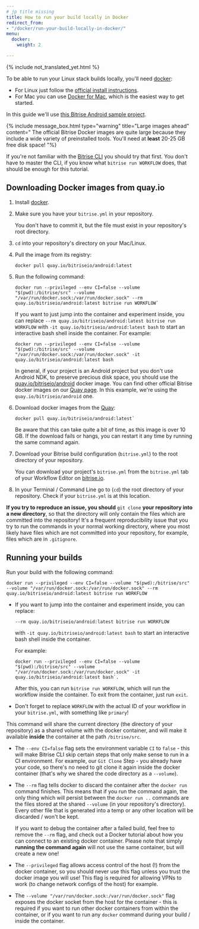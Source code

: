 ```yaml
---
# jp title missing
title: How to run your build locally in Docker
redirect_from:
- "/docker/run-your-build-locally-in-docker/"
menu:
  docker:
    weight: 2

---
```


{% include not_translated_yet.html %}

To be able to run your Linux stack builds locally, you'll need [docker](https://www.docker.com/):

* For Linux just follow the [official install instructions](https://docs.docker.com/engine/installation/linux/).
* For Mac you can use [Docker for Mac](https://www.docker.com/products/docker#/mac), which is the easiest way to get started.

In this guide we'll use [this Bitrise Android sample project](https://github.com/bitrise-samples/sample-apps-android-sdk22).

{% include message_box.html type="warning" title="Large images ahead" content=" The official Bitrise Docker images are quite large because they include a wide variety of preinstalled tools. You'll need at **least** 20-25 GB free disk space! "%}

If you're not familiar with the [Bitrise CLI](https://www.bitrise.io/cli) you should try that first. You don't have to master the CLI, if you know what `bitrise run WORKFLOW` does, that should be enough for this tutorial.

## Downloading Docker images from quay.io

1. Install [docker](https://www.docker.com/).
2. Make sure you have your `bitrise.yml` in your repository.

   You don't have to commit it, but the file must exist in your repository's root directory.
3. `cd` into your repository's directory on your Mac/Linux.
4. Pull the image from its registry:

       docker pull quay.io/bitriseio/android:latest
5. Run the following command:

       docker run --privileged --env CI=false --volume "$(pwd):/bitrise/src" --volume "/var/run/docker.sock:/var/run/docker.sock" --rm quay.io/bitriseio/android:latest bitrise run WORKFLOW`

   If you want to just jump into the container and experiment inside, you can replace `--rm quay.io/bitriseio/android:latest bitrise run WORKFLOW` with `-it quay.io/bitriseio/android:latest bash` to start an interactive bash shell inside the container. For example:

       docker run --privileged --env CI=false --volume "$(pwd):/bitrise/src" --volume "/var/run/docker.sock:/var/run/docker.sock" -it quay.io/bitriseio/android:latest bash

   In general, if your project is an Android project but you don't use Android NDK, to preserve precious disk space, you should use the [quay.io/bitriseio/android](https://quay.io/repository/bitriseio/android) docker image. You can find other official Bitrise docker images on our [Quay page](https://quay.io/organization/bitriseio). In this example, we're using the `quay.io/bitriseio/android` one.
6. Download docker images from the [Quay](https://quay.io/organization/bitriseio):

       docker pull quay.io/bitriseio/android:latest`

   Be aware that this can take quite a bit of time, as this image is over 10 GB. If the 			download fails or hangs, you can restart it any time by running the same command again.
7. Download your Bitrise build configuration (`bitrise.yml`) to the root directory of your repository.

   You can download your project's `bitrise.yml` from the `bitrise.yml` tab of your Workflow Editor on [bitrise.io](https://www.bitrise.io).
8. In your Terminal / Command Line go to (`cd`) the root directory of your repository. Check if your `bitrise.yml` is at this location.

**If you try to reproduce an issue, you should** `git clone` **your repository into a new directory**, so that the directory will only contain the files which are committed into the repository! It's a frequent reproducibility issue that you try to run the commands in your normal working directory, where you most likely have files which are not committed into your repository, for example, files which are in `.gitignore`.

## Running your builds

Run your build with the following command:

    docker run --privileged --env CI=false --volume "$(pwd):/bitrise/src" --volume "/var/run/docker.sock:/var/run/docker.sock" --rm quay.io/bitriseio/android:latest bitrise run WORKFLOW

* If you want to jump into the container and experiment inside, you can replace:

  `--rm quay.io/bitriseio/android:latest bitrise run WORKFLOW`

  with `-it quay.io/bitriseio/android:latest bash` to start an interactive bash shell inside the container.

  For example:

      docker run --privileged --env CI=false --volume "$(pwd):/bitrise/src" --volume "/var/run/docker.sock:/var/run/docker.sock" -it quay.io/bitriseio/android:latest bash`.

  After this, you can run `bitrise run WORKFLOW`, which will run the workflow inside the container. To exit from the container, just run `exit`.
* Don't forget to replace `WORKFLOW` with the actual ID of your workflow in your `bitrise.yml`, with something like `primary`!

This command will share the current directory (the directory of your repository) as a shared volume with the docker container, and will make it available **inside** the container at the path `/bitrise/src`.

* The `--env CI=false` flag sets the environment variable `CI` to `false` - this will make Bitrise CLI skip certain steps that only make sense to run in a CI environment. For example, our `Git Clone` Step - you already have your code, so there's no need to git clone it again inside the docker container (that's why we shared the code directory as a `--volume`).
* The `--rm` flag tells docker to discard the container after the `docker run` command finishes. This means that if you run the command again, the only thing which will persist between the `docker run ..` commands are the files stored at the shared `--volume` (in your repository's directory). Every other file that is generated into a temp or any other location will be discarded / won't be kept.

  If you want to debug the container after a failed build, feel free to remove the `--rm` flag, and check out a Docker tutorial about how you can connect to an existing docker container. Please note that simply **running the command again** will not use the same container, but will create a new one!
* The `--privileged` flag allows access control of the host (!) from the docker container, so you should never use this flag unless you trust the docker image you will use! This flag is required for allowing VPNs to work (to change network configs of the host) for example.
* The `--volume "/var/run/docker.sock:/var/run/docker.sock"` flag exposes the docker socket from the host for the container - this is required if you want to run other docker containers from within the container, or if you want to run any `docker` command during your build / inside the container.
